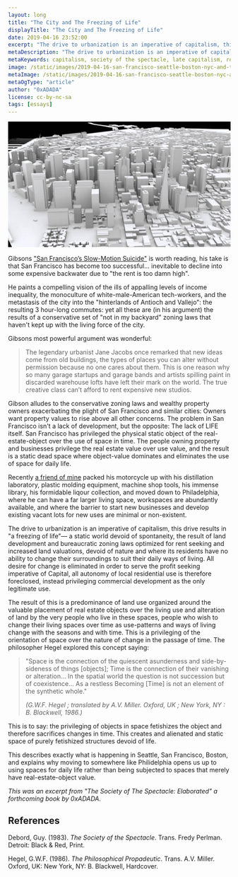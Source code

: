 ```yaml
---
layout: long
title: "The City and The Freezing of Life"
displayTitle: "The City and The Freezing of Life"
date: 2019-04-16 23:52:00
excerpt: "The drive to urbanization is an imperative of capitalism, this drive results in 'a freezing of life'— a static world devoid of spontaneity, the result of land development and bureaucratic zoning laws optimized for rent seeking and increased land valuations, devoid of nature and where its residents have no ability to change their surroundings to suit their daily ways of living"
metaDescription: "The drive to urbanization is an imperative of capitalism, this drive results in 'a freezing of life'— a static world devoid of spontaneity, the result of land development and bureaucratic zoning laws optimized for rent seeking and increased land valuations, devoid of nature and where its residents have no ability to change their surroundings to suit their daily ways of living"
metaKeywords: capitalism, society of the spectacle, late capitalism, real estate
image: /static/images/2019-04-16-san-francisco-seattle-boston-nyc-and-the-freezing-of-life.jpg
metaImage: /static/images/2019-04-16-san-francisco-seattle-boston-nyc-and-the-freezing-of-life.jpg
metaOgType: "article"
author: "0xADADA"
license: cc-by-nc-sa
tags: [essays]
---
```


<img src="/static/images/2019-04-16-san-francisco-seattle-boston-nyc-and-the-freezing-of-life.jpg" alt="A model city" title="A model city">

Gibsons ["San Francisco’s Slow-Motion Suicide"](https://www.nationalreview.com/2019/04/san-francisco-decline-failed-government-policies/)
is worth reading, his take is that San Francisco has become too successful... inevitable to decline into 
some expensive backwater due to "the rent is too damn high".

He paints a compelling vision of the ills of appalling levels of income inequality, the monoculture of 
white-male-American tech-workers, and the metastasis of the city into the "hinterlands of Antioch and Vallejo": the resulting 3 hour-long commutes: yet all these are (in his argument) the results of a conservative set of 
"not in my backyard" zoning laws that haven't kept up with the living force of the city.

Gibsons most powerful argument was wonderful:
> The legendary urbanist Jane Jacobs once remarked that new ideas come from old buildings, the types of places 
> you can alter without permission because no one cares about them. This is one reason why so many garage startups 
> and garage bands and artists spilling paint in discarded warehouse lofts have left their mark on the world. 
> The true creative class can’t afford to rent expensive new studios.

Gibson alludes to the conservative zoning laws and wealthy property owners exacerbating the plight of San Francisco 
and similar cities: Owners want property values to rise above all other concerns. The problem in San Francisco isn't a lack of development, but the opposite: The lack of LIFE 
itself. San Francisco has privileged the physical static object of the real-estate-object over the use of space 
in time. The people owning property and businesses privilege the real estate value over use value, 
and the result is a static dead space where object-value dominates and eliminates the use of space for daily life.

Recently [a friend of mine](https://twitter.com/b_apothecary) packed his motorcycle up with his distillation laboratory, plastic molding equipment,
machine shop tools, his immense library, his formidable liqour collection, and moved down to Philadelphia, where 
he can have a far larger living space, workspaces are abundantly available, and where the barrier to start new 
businesses and develop existing vacant lots for new uses are minimal or non-existent.

The drive to urbanization is an imperative of capitalism, this drive results in "a freezing of life"— a static 
world devoid of spontaneity, the result of land development and bureaucratic zoning laws optimized for rent seeking 
and increased land valuations, devoid of nature and where its residents have no ability to change their surroundings 
to suit their daily ways of living. All desire for change is eliminated in order to serve the profit seeking imperative 
of Capital, all autonomy of local residential use is therefore foreclosed, instead privileging commercial development 
as the only legitimate use.

The result of this is a predominance of land use organized around the valuable placement of real estate objects over 
the living use and alteration of land by the very people who live in these spaces, people who wish to change their 
living spaces over time as use-patterns and ways of living change with the seasons and with time. This is a privileging 
of the orientation of space over the nature of change in the passage of time. The philosopher Hegel explored this 
concept saying:

> "Space is the connection of the quiescent asunderness and side-by-sideness of things [objects]; Time is the 
> connection of their vanishing or alteration... In the spatial world the question is not succession but of 
> coexistence... As a restless Becoming [Time] is not an element of the synthetic whole."
>
> <cite>(G.W.F. Hegel ; translated by A.V. Miller. Oxford, UK ; New York, NY : B. Blackwell, 1986.)</cite>

This is to say: the privileging of objects in space fetishizes the object and therefore sacrifices changes 
in time. This creates and alienated and static space of purely fetishized structures devoid of life.

This describes exactly what is happening in Seattle, San Francisco, Boston, and explains why moving to somewhere 
like Philidelphia opens us up to using spaces for daily life rather than being subjected to spaces that merely 
have real-estate-object value.

_This was an excerpt from "The Society of The Spectacle: Elaborated" a forthcoming book by 0xADADA._

## References

Debord, Guy.
(1983). 
_The Society of the Spectacle_.
Trans. Fredy Perlman. 
Detroit: Black & Red, Print.

Hegel, G.W.F.
(1986).
_The Philosophical Propadeutic_.
Trans. A.V. Miller. 
Oxford, UK:  New York, NY: B. Blackwell, Hardcover.
